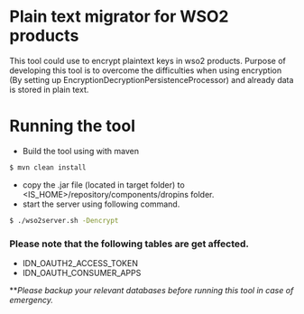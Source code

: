 # Plain text migrator for WSO2 products

This tool could use to encrypt plaintext keys in wso2 products. Purpose of developing this tool is to overcome the difficulties when using encryption (By setting up EncryptionDecryptionPersistenceProcessor) and already data is stored in plain text.

# Running the tool

  - Build the tool using with maven
  ```sh
$ mvn clean install
```
  - copy the .jar file (located in target folder) to <IS_HOME>/repository/components/dropins folder.
  - start the server using following command.
  
  ```sh
$ ./wso2server.sh -Dencrypt 
```
### Please note that the following tables are get affected.

- IDN_OAUTH2_ACCESS_TOKEN
- IDN_OAUTH_CONSUMER_APPS

***Please backup your relevant databases before running this tool in case of emergency.*
